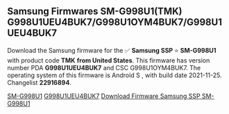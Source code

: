 <h2>Samsung Firmwares SM-G998U1(TMK) G998U1UEU4BUK7/G998U1OYM4BUK7/G998U1UEU4BUK7</h2>
Download the Samsung firmware for the ✅ <strong>Samsung SSP </strong> ⭐ <strong>SM-G998U1</strong> with product code <strong>TMK</strong> <strong> from United States</strong>. This firmware has version number PDA <strong>G998U1UEU4BUK7</strong> and CSC G998U1OYM4BUK7. The operating system of this firmware is Android S , with build date 2021-11-25. Changelist <strong>22916894</strong>.


[SM-G998U1](https://samfirm.shop/samsung/model/SM-G998U1)
[G998U1UEU4BUK7](https://samfirm.shop/samsung/pda/G998U1UEU4BUK7)
[Download Firmware Samsung SSP SM-G998U1](https://samfirm.shop/samsung/firmware/477454)
